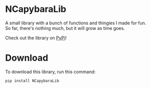 <h1>NCapybaraLib</h1>
<p>A small library with a bunch of functions and thingies I made for fun.<br>So far, there's nothing much, but it will grow as time goes.</p>
<p>Check out the library on <a href="https://pypi.org/project/NCapybaraLib/">PyPi</a>!</p>

<h1>Download</h1>
<p>To download this library, run this command:
<pre><code>pip install NCapybaraLib</code></pre></p>
